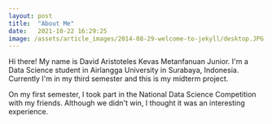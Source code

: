 ```yaml
---
layout: post
title:  "About Me"
date:   2021-10-22 16:29:25
image: /assets/article_images/2014-08-29-welcome-to-jekyll/desktop.JPG
---
```

Hi there! My name is David Aristoteles Kevas Metanfanuan Junior. I'm a Data Science student in Airlangga University in Surabaya, Indonesia. Currently I'm in my third semester and this is my midterm project. 

On my first semester, I took part in the National Data Science Competition with my friends. Although we didn't win, I thought it was an interesting experience. 

